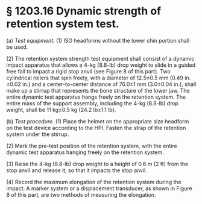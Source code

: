 # § 1203.16   Dynamic strength of retention system test.

(a) *Test equipment.* (1) ISO headforms without the lower chin portion shall be used.


(2) The retention system strength test equipment shall consist of a dynamic impact apparatus that allows a 4-kg (8.8-lb) drop weight to slide in a guided free fall to impact a rigid stop anvil (see Figure 8 of this part). Two cylindrical rollers that spin freely, with a diameter of 12.5±0.5 mm (0.49 in.±0.02 in.) and a center-to-center distance of 76.0±1 mm (3.0±0.04 in.), shall make up a stirrup that represents the bone structure of the lower jaw. The entire dynamic test apparatus hangs freely on the retention system. The entire mass of the support assembly, including the 4-kg (8.8-lb) drop weight, shall be 11 kg±0.5 kg (24.2 lb±1.1 lb).


(b) *Test procedure.* (1) Place the helmet on the appropriate size headform on the test device according to the HPI. Fasten the strap of the retention system under the stirrup.


(2) Mark the pre-test position of the retention system, with the entire dynamic test apparatus hanging freely on the retention system.


(3) Raise the 4-kg (8.8-lb) drop weight to a height of 0.6 m (2 ft) from the stop anvil and release it, so that it impacts the stop anvil.


(4) Record the maximum elongation of the retention system during the impact. A marker system or a displacement transducer, as shown in Figure 8 of this part, are two methods of measuring the elongation.




